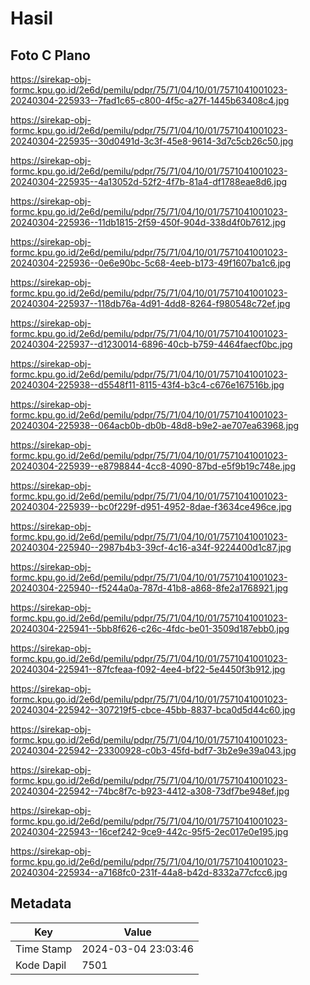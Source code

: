 # Hasil

## Foto C Plano

https://sirekap-obj-formc.kpu.go.id/2e6d/pemilu/pdpr/75/71/04/10/01/7571041001023-20240304-225933--7fad1c65-c800-4f5c-a27f-1445b63408c4.jpg

https://sirekap-obj-formc.kpu.go.id/2e6d/pemilu/pdpr/75/71/04/10/01/7571041001023-20240304-225935--30d0491d-3c3f-45e8-9614-3d7c5cb26c50.jpg

https://sirekap-obj-formc.kpu.go.id/2e6d/pemilu/pdpr/75/71/04/10/01/7571041001023-20240304-225935--4a13052d-52f2-4f7b-81a4-df1788eae8d6.jpg

https://sirekap-obj-formc.kpu.go.id/2e6d/pemilu/pdpr/75/71/04/10/01/7571041001023-20240304-225936--11db1815-2f59-450f-904d-338d4f0b7612.jpg

https://sirekap-obj-formc.kpu.go.id/2e6d/pemilu/pdpr/75/71/04/10/01/7571041001023-20240304-225936--0e6e90bc-5c68-4eeb-b173-49f1607ba1c6.jpg

https://sirekap-obj-formc.kpu.go.id/2e6d/pemilu/pdpr/75/71/04/10/01/7571041001023-20240304-225937--118db76a-4d91-4dd8-8264-f980548c72ef.jpg

https://sirekap-obj-formc.kpu.go.id/2e6d/pemilu/pdpr/75/71/04/10/01/7571041001023-20240304-225937--d1230014-6896-40cb-b759-4464faecf0bc.jpg

https://sirekap-obj-formc.kpu.go.id/2e6d/pemilu/pdpr/75/71/04/10/01/7571041001023-20240304-225938--d5548f11-8115-43f4-b3c4-c676e167516b.jpg

https://sirekap-obj-formc.kpu.go.id/2e6d/pemilu/pdpr/75/71/04/10/01/7571041001023-20240304-225938--064acb0b-db0b-48d8-b9e2-ae707ea63968.jpg

https://sirekap-obj-formc.kpu.go.id/2e6d/pemilu/pdpr/75/71/04/10/01/7571041001023-20240304-225939--e8798844-4cc8-4090-87bd-e5f9b19c748e.jpg

https://sirekap-obj-formc.kpu.go.id/2e6d/pemilu/pdpr/75/71/04/10/01/7571041001023-20240304-225939--bc0f229f-d951-4952-8dae-f3634ce496ce.jpg

https://sirekap-obj-formc.kpu.go.id/2e6d/pemilu/pdpr/75/71/04/10/01/7571041001023-20240304-225940--2987b4b3-39cf-4c16-a34f-9224400d1c87.jpg

https://sirekap-obj-formc.kpu.go.id/2e6d/pemilu/pdpr/75/71/04/10/01/7571041001023-20240304-225940--f5244a0a-787d-41b8-a868-8fe2a1768921.jpg

https://sirekap-obj-formc.kpu.go.id/2e6d/pemilu/pdpr/75/71/04/10/01/7571041001023-20240304-225941--5bb8f626-c26c-4fdc-be01-3509d187ebb0.jpg

https://sirekap-obj-formc.kpu.go.id/2e6d/pemilu/pdpr/75/71/04/10/01/7571041001023-20240304-225941--87fcfeaa-f092-4ee4-bf22-5e4450f3b912.jpg

https://sirekap-obj-formc.kpu.go.id/2e6d/pemilu/pdpr/75/71/04/10/01/7571041001023-20240304-225942--307219f5-cbce-45bb-8837-bca0d5d44c60.jpg

https://sirekap-obj-formc.kpu.go.id/2e6d/pemilu/pdpr/75/71/04/10/01/7571041001023-20240304-225942--23300928-c0b3-45fd-bdf7-3b2e9e39a043.jpg

https://sirekap-obj-formc.kpu.go.id/2e6d/pemilu/pdpr/75/71/04/10/01/7571041001023-20240304-225942--74bc8f7c-b923-4412-a308-73df7be948ef.jpg

https://sirekap-obj-formc.kpu.go.id/2e6d/pemilu/pdpr/75/71/04/10/01/7571041001023-20240304-225943--16cef242-9ce9-442c-95f5-2ec017e0e195.jpg

https://sirekap-obj-formc.kpu.go.id/2e6d/pemilu/pdpr/75/71/04/10/01/7571041001023-20240304-225934--a7168fc0-231f-44a8-b42d-8332a77cfcc6.jpg


## Metadata

| Key        | Value               |
| ---------- | ------------------- |
| Time Stamp | 2024-03-04 23:03:46 |
| Kode Dapil | 7501                |



